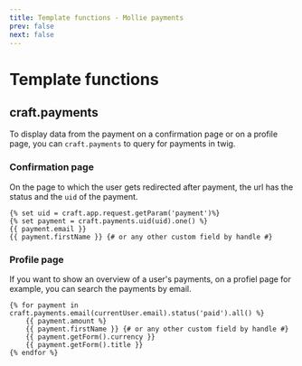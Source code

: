 ```yaml
---
title: Template functions - Mollie payments
prev: false
next: false
---
```

# Template functions

## craft.payments
To display data from the payment on a confirmation page or on a profile page, you can `craft.payments` to query for payments in twig.

### Confirmation page
On the page to which the user gets redirected after payment, the url has the status and the `uid` of the payment.
```twig
{% set uid = craft.app.request.getParam('payment')%}
{% set payment = craft.payments.uid(uid).one() %}
{{ payment.email }}
{{ payment.firstName }} {# or any other custom field by handle #}
```

### Profile page
If you want to show an overview of a user's payments, on a profiel page for example, you can search the payments by email.

```twig
{% for payment in craft.payments.email(currentUser.email).status('paid').all() %}
    {{ payment.amount %}
    {{ payment.firstName }} {# or any other custom field by handle #}
    {{ payment.getForm().currency }}
    {{ payment.getForm().title }}     
{% endfor %}
```